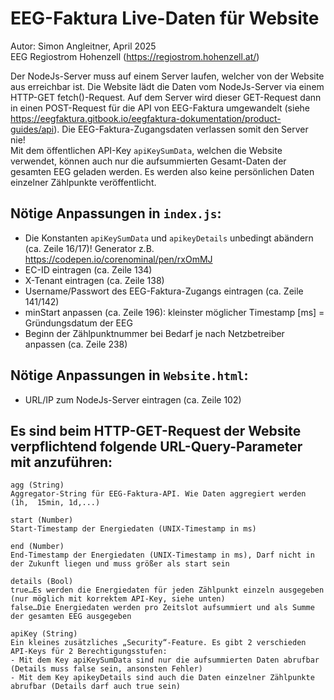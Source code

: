 # EEG-Faktura Live-Daten für Website

Autor: Simon Angleitner, April 2025\
EEG Regiostrom Hohenzell (https://regiostrom.hohenzell.at/)

Der NodeJs-Server muss auf einem Server laufen, welcher von der Website aus erreichbar ist. Die Website lädt die Daten vom NodeJs-Server via einem HTTP-GET fetch()-Request. Auf dem Server wird dieser GET-Request dann in einen POST-Request für die API von EEG-Faktura umgewandelt (siehe https://eegfaktura.gitbook.io/eegfaktura-dokumentation/product-guides/api). Die EEG-Faktura-Zugangsdaten verlassen somit den Server nie!\
Mit dem öffentlichen API-Key `apiKeySumData`, welchen die Website verwendet, können auch nur die aufsummierten Gesamt-Daten der gesamten EEG geladen werden. Es werden also keine persönlichen Daten einzelner Zählpunkte veröffentlicht.

## Nötige Anpassungen in `index.js`:

* Die Konstanten `apiKeySumData` und `apikeyDetails` unbedingt abändern (ca. Zeile 16/17)!
Generator z.B. https://codepen.io/corenominal/pen/rxOmMJ
* EC-ID eintragen (ca. Zeile 134)
* X-Tenant eintragen (ca. Zeile 138)
* Username/Passwort des EEG-Faktura-Zugangs eintragen (ca. Zeile 141/142)
* minStart anpassen (ca. Zeile 196): kleinster möglicher Timestamp [ms] = Gründungsdatum der EEG
* Beginn der Zählpunktnummer bei Bedarf je nach Netzbetreiber anpassen (ca. Zeile 238)

## Nötige Anpassungen in `Website.html`:
* URL/IP zum NodeJs-Server eintragen (ca. Zeile 102)


## Es sind beim HTTP-GET-Request der Website verpflichtend folgende URL-Query-Parameter mit anzuführen: 

    agg (String) 
    Aggregator-String für EEG-Faktura-API. Wie Daten aggregiert werden (1h,  15min, 1d,...) 

    start (Number) 
    Start-Timestamp der Energiedaten (UNIX-Timestamp in ms) 

    end (Number) 
    End-Timestamp der Energiedaten (UNIX-Timestamp in ms), Darf nicht in der Zukunft liegen und muss größer als start sein 

    details (Bool) 
    true…Es werden die Energiedaten für jeden Zählpunkt einzeln ausgegeben (nur möglich mit korrektem API-Key, siehe unten) 
    false…Die Energiedaten werden pro Zeitslot aufsummiert und als Summe der gesamten EEG ausgegeben 

    apiKey (String)
    Ein kleines zusätzliches „Security“-Feature. Es gibt 2 verschieden API-Keys für 2 Berechtigungsstufen:
    - Mit dem Key apiKeySumData sind nur die aufsummierten Daten abrufbar (Details muss false sein, ansonsten Fehler)
    - Mit dem Key apikeyDetails sind auch die Daten einzelner Zählpunkte abrufbar (Details darf auch true sein) 
